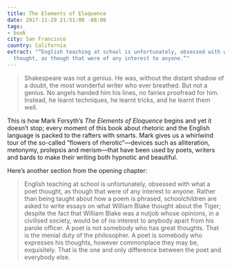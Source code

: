 ```yaml
---
title: The Elements of Eloquence
date: 2017-11-29 21:51:00 -08:00
tags:
- book
city: San Francisco
country: California
extract: "“English teaching at school is unfortunately, obsessed with what a poet
  thought, as though that were of any interest to anyone.”"
---
```


> Shakespeare was not a genius. He was, without the distant shadow of a doubt, the most wonderful writer who ever breathed. But not a genius. No angels handed him his lines, no fairies proofread for him. Instead, he learnt techniques, he learnt tricks, and he learnt them well.

This is how Mark Forsyth’s _The Elements of Eloquence_ begins and yet it doesn’t stop; every moment of this book about rhetoric and the English language is packed to the rafters with smarts. Mark gives us a whirlwind tour of the so-called “flowers of rherotic”—devices such as alliteration, metonymy, prolepsis and merism—that have been used by poets, writers and bards to make their writing both hypnotic and beautiful.

Here’s another section from the opening chapter:

> English teaching at school is unfortunately, obsessed with what a poet thought, as though that were of any interest to anyone. Rather than being taught about how a poem is phrased, schoolchildren are asked to write essays on what William Blake thought about the Tiger; despite the fact that William Blake was a nutjob whose opinions, in a civilised society, would be of no interest to anybody apart from his parole officer. A poet is not somebody who has great thoughts. That is the menial duty of the philosopher. A poet is somebody who expresses his thoughts, however commonplace they may be, exquisitely. That is the one and only difference between the poet and everybody else.
